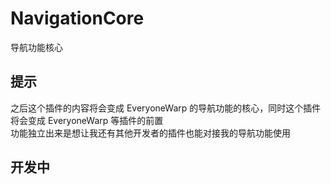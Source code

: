 # NavigationCore

导航功能核心

## 提示

之后这个插件的内容将会变成 EveryoneWarp 的导航功能的核心，同时这个插件将会变成 EveryoneWarp 等插件的前置  
功能独立出来是想让我还有其他开发者的插件也能对接我的导航功能使用

## 开发中
